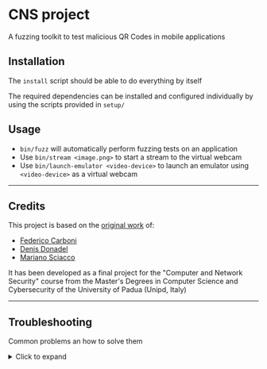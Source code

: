 # CNS project

A fuzzing toolkit to test malicious QR Codes in mobile applications

## Installation

The `install` script should be able to do everything by itself

The required dependencies can be installed and configured individually by using the scripts provided in `setup/`

## Usage

- `bin/fuzz` will automatically perform fuzzing tests on an application
- Use `bin/stream <image.png>` to start a stream to the virtual webcam
- Use `bin/launch-emulator <video-device>` to launch an emulator using `<video-device>` as a virtual webcam

---

## Credits

This project is based on the [original work](https://github.com/spritz-group/QRFuzz) of:
- [Federico Carboni](https://github.com/Kero2375)
- [Denis Donadel](https://github.com/donadelden)
- [Mariano Sciacco](https://github.com/Maxelweb)

It has been developed as a final project for the "Computer and Network Security" course from the Master's Degrees in Computer Science and Cybersecurity of the University of Padua (Unipd, Italy)

---

## Troubleshooting

Common problems an how to solve them

<details>
<summary>Click to expand</summary>

### Environment

For the environment variables (`ANDROID_HOME`, `NVM_DIR`) you might need to play around a little with your system configuration

Be sure that your `~/.bashrc` gets called by scripts, i.e. there is nothing preventing it to be sourced by non-interactive shells. \
It would appear something like this:
```bash
[[ $- = *i* ]] || return
```

Also, when editing `~/.bash_profile` you will need to log out from your current session for the modifications to take effect (unless you are sourcing `~/.bash_profile` in your `~/.bashrc`). \
Additionally, mind that having a `~/.profile` could prevent `~/.bash_profile` to be sourced in some systems

### Emulator

If you want to perform a full reboot of the emulator you can launch it with

```bash
bin/launch-emulator <video-device> -no-snapshot-load
```

If you want to wipe out every trace of the emulator you can reinstall it with

```bash
rm -rf ~/.android/avd/qrfuzz*
setup/android-sdk
```

</details>
